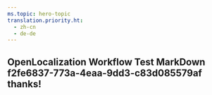 ```yaml
---
ms.topic: hero-topic
translation.priority.ht: 
  - zh-cn
  - de-de
---
```

## OpenLocalization Workflow Test MarkDown f2fe6837-773a-4eaa-9dd3-c83d085579af thanks!
